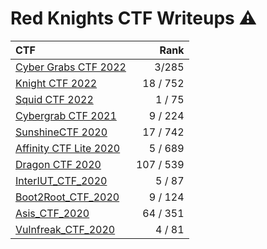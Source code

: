 # Red Knights CTF Writeups :warning:

| CTF                                               |      Rank |
|:--------------------------------------------------|----------:|
| [Cyber Grabs CTF 2022](2022/cybergrab_ctf/)       |     3/285 |
| [Knight CTF 2022](2022/KnightCTF/)                |  18 / 752 |
| [Squid CTF 2022](2022/SquidCTF/)                  |   1 / 75  |
| [Cybergrab CTF 2021](2021/cybergrab_ctf/)         |   9 / 224 |
| [SunshineCTF 2020](2020/sunshine_ctf/)            |  17 / 742 |
| [Affinity CTF Lite 2020](2020/affinity_ctf_lite/) |   5 / 689 |
| [Dragon CTF 2020](2020/dragon_ctf/)               | 107 / 539 |
| [InterIUT_CTF_2020](2020/InterIUT_ctf/)           |   5 / 87  |
| [Boot2Root_CTF_2020](2020/Boot2root_ctf/)         |   9 / 124 |
| [Asis_CTF_2020](2020/asis_ctf/)                   |  64 / 351 |
| [Vulnfreak_CTF_2020](2020/vulnfreak_ctf/)         |   4 /  81 |

